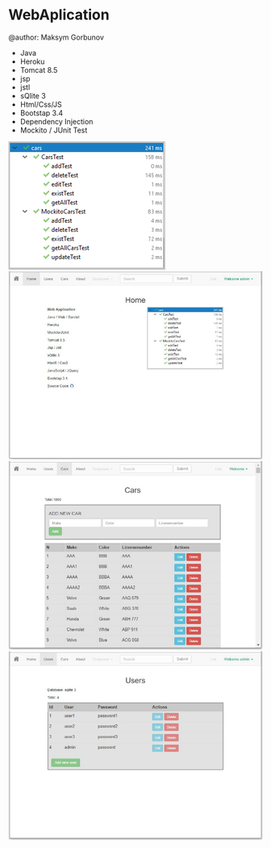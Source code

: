 # WebAplication 
@author: Maksym Gorbunov

* Java
* Heroku
* Tomcat 8.5
* jsp
* jstl
* sQlite 3
* Html/Css/JS
* Bootstap 3.4
* Dependency Injection
* Mockito / JUnit Test



![](info/test.png)
![](info/home.jpg)
![](info/cars.jpg)
![](info/users.jpg)
  
